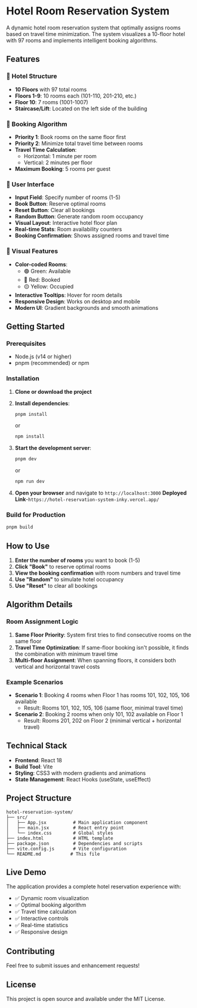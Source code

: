# Hotel Room Reservation System

A dynamic hotel room reservation system that optimally assigns rooms based on travel time minimization. The system visualizes a 10-floor hotel with 97 rooms and implements intelligent booking algorithms.

## Features

### 🏨 Hotel Structure
- **10 Floors** with 97 total rooms
- **Floors 1-9**: 10 rooms each (101-110, 201-210, etc.)
- **Floor 10**: 7 rooms (1001-1007)
- **Staircase/Lift**: Located on the left side of the building

### 🎯 Booking Algorithm
- **Priority 1**: Book rooms on the same floor first
- **Priority 2**: Minimize total travel time between rooms
- **Travel Time Calculation**:
  - Horizontal: 1 minute per room
  - Vertical: 2 minutes per floor
- **Maximum Booking**: 5 rooms per guest

### 🎨 User Interface
- **Input Field**: Specify number of rooms (1-5)
- **Book Button**: Reserve optimal rooms
- **Reset Button**: Clear all bookings
- **Random Button**: Generate random room occupancy
- **Visual Layout**: Interactive hotel floor plan
- **Real-time Stats**: Room availability counters
- **Booking Confirmation**: Shows assigned rooms and travel time

### 🎨 Visual Features
- **Color-coded Rooms**:
  - 🟢 Green: Available
  - 🔴 Red: Booked
  - 🟡 Yellow: Occupied
- **Interactive Tooltips**: Hover for room details
- **Responsive Design**: Works on desktop and mobile
- **Modern UI**: Gradient backgrounds and smooth animations

## Getting Started

### Prerequisites
- Node.js (v14 or higher)
- pnpm (recommended) or npm

### Installation

1. **Clone or download the project**
2. **Install dependencies**:
   ```bash
   pnpm install
   ```
   or
   ```bash
   npm install
   ```

3. **Start the development server**:
   ```bash
   pnpm dev
   ```
   or
   ```bash
   npm run dev
   ```

4. **Open your browser** and navigate to `http://localhost:3000`
   **Deployed Link**-`https://hotel-reservation-system-inky.vercel.app/`
### Build for Production
```bash
pnpm build
```

## How to Use

1. **Enter the number of rooms** you want to book (1-5)
2. **Click "Book"** to reserve optimal rooms
3. **View the booking confirmation** with room numbers and travel time
4. **Use "Random"** to simulate hotel occupancy
5. **Use "Reset"** to clear all bookings

## Algorithm Details

### Room Assignment Logic
1. **Same Floor Priority**: System first tries to find consecutive rooms on the same floor
2. **Travel Time Optimization**: If same-floor booking isn't possible, it finds the combination with minimum travel time
3. **Multi-floor Assignment**: When spanning floors, it considers both vertical and horizontal travel costs

### Example Scenarios
- **Scenario 1**: Booking 4 rooms when Floor 1 has rooms 101, 102, 105, 106 available
  - Result: Rooms 101, 102, 105, 106 (same floor, minimal travel time)
- **Scenario 2**: Booking 2 rooms when only 101, 102 available on Floor 1
  - Result: Rooms 201, 202 on Floor 2 (minimal vertical + horizontal travel)

## Technical Stack

- **Frontend**: React 18
- **Build Tool**: Vite
- **Styling**: CSS3 with modern gradients and animations
- **State Management**: React Hooks (useState, useEffect)

## Project Structure

```
hotel-reservation-system/
├── src/
│   ├── App.jsx          # Main application component
│   ├── main.jsx         # React entry point
│   └── index.css        # Global styles
├── index.html           # HTML template
├── package.json         # Dependencies and scripts
├── vite.config.js       # Vite configuration
└── README.md           # This file
```

## Live Demo

The application provides a complete hotel reservation experience with:
- ✅ Dynamic room visualization
- ✅ Optimal booking algorithm
- ✅ Travel time calculation
- ✅ Interactive controls
- ✅ Real-time statistics
- ✅ Responsive design

## Contributing

Feel free to submit issues and enhancement requests!

## License

This project is open source and available under the MIT License.
